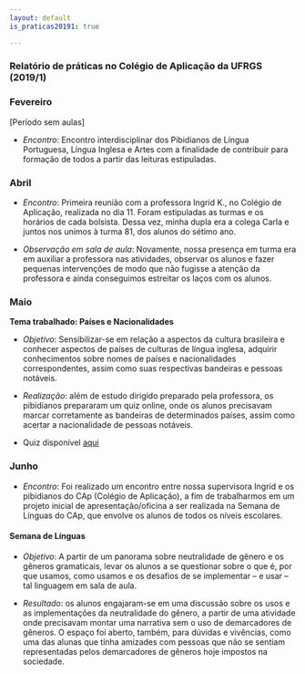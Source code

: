 ```yaml
---
layout: default
is_praticas20191: true

---
```


### Relatório de práticas no Colégio de Aplicação da UFRGS (2019/1)

### Fevereiro

[Período sem aulas]

* *Encontro*: Encontro interdisciplinar dos Pibidianos de Língua Portuguesa,
Língua Inglesa e Artes com a finalidade de contribuir para formação de todos a
partir das leituras estipuladas.

### Abril

* *Encontro*: Primeira reunião com a professora Ingrid K., no Colégio
de Aplicação, realizada no dia 11. Foram estipuladas as turmas e os horários
de cada bolsista. Dessa vez, minha dupla era a colega Carla e juntos nos
unimos à turma 81, dos alunos do sétimo ano.

* *Observação em sala de aula*: Novamente, nossa presença em turma era em
auxiliar a professora nas atividades, observar os alunos e fazer pequenas
intervenções de modo que não fugisse a atenção da professora e ainda
conseguimos estreitar os laços com os alunos.

### Maio

**Tema trabalhado: Países e Nacionalidades**

* *Objetivo*: Sensibilizar-se em relação a aspectos da cultura brasileira e
conhecer aspectos de países de culturas de língua inglesa, adquirir
conhecimentos sobre nomes de países e nacionalidades correspondentes,
assim como suas respectivas bandeiras e pessoas notáveis.

* *Realização*: além de estudo dirigido preparado pela professora, os pibidianos
prepararam um quiz online, onde os alunos precisavam marcar corretamente
as bandeiras de determinados países, assim como acertar a nacionalidade de
pessoas notáveis.

* Quiz disponível [aqui](https://create.kahoot.it/share/countries-and-nacionalities/f38d509b-4761-4abe-ac90-267c2531988c)

### Junho

* *Encontro*: Foi realizado um encontro entre nossa supervisora Ingrid e os
pibidianos do CAp (Colégio de Aplicação), a fim de trabalharmos em um projeto
inicial de apresentação/oficina a ser realizada na Semana de Línguas do CAp,
que envolve os alunos de todos os níveis escolares.

#### Semana de Línguas

* *Objetivo*: A partir de um panorama sobre neutralidade de gênero e os gêneros
gramaticais, levar os alunos a se questionar sobre o que é, por que usamos, como usamos e os desafios de se implementar – e usar – tal linguagem em sala de aula.

* *Resultado*: os alunos engajaram-se em uma discussão sobre os usos e as
implementações da neutralidade do gênero, a partir de uma atividade onde
precisavam montar uma narrativa sem o uso de demarcadores de gêneros. O
espaço foi aberto, também, para dúvidas e vivências, como uma das alunas
que tinha amizades com pessoas que não se sentiam representadas pelos
demarcadores de gêneros hoje impostos na sociedade.
